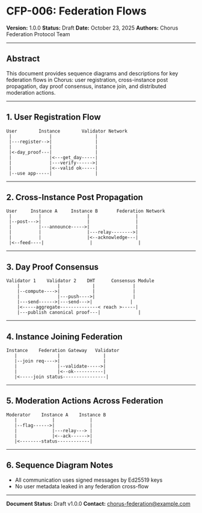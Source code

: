 # CFP-006: Federation Flows

**Version:** 1.0.0
**Status:** Draft
**Date:** October 23, 2025
**Authors:** Chorus Federation Protocol Team

---

## Abstract
This document provides sequence diagrams and descriptions for key federation flows in Chorus: user registration, cross-instance post propagation, day proof consensus, instance join, and distributed moderation actions.

---

## 1. User Registration Flow
```
User        Instance        Validator Network
 |              |                |
 |---register-->|                |
 |              |                |
 |<-day_proof---|                |
 |              |<---get_day-----|
 |              |---verify------>|
 |              |<--valid ok-----|
 |--use app-----|                |
```

---

## 2. Cross-Instance Post Propagation
```
User     Instance A     Instance B       Federation Network
 |          |                 |                 |
 |--post--->|                 |                 |
 |          |---announce----->|                 |
 |          |                 |---relay-------->|
 |          |                 |<--acknowledge---|
 |<--feed----|                 |                 |
```

---

## 3. Day Proof Consensus
```
Validator 1    Validator 2    DHT      Consensus Module
    |              |            |              |
    |--compute---->|            |              |
    |              |---push---->|              |
    |---send------>|---send--->|              |
    |<-----aggregate--------------< reach >-----|
    |---publish canonical proof---|              |
```

---

## 4. Instance Joining Federation
```
Instance    Federation Gateway   Validator
   |               |                |
   |--join req---->|                |
   |               |--validate----->|
   |               |<--ok-----------|
   |<-----join status----------------|
```

---

## 5. Moderation Actions Across Federation
```
Moderator    Instance A    Instance B
   |             |             |
   |--flag------>|             |
   |             |---relay---> |
   |             |<--ack------>|
   |<--------status------------|
```

---

## 6. Sequence Diagram Notes
- All communication uses signed messages by Ed25519 keys
- No user metadata leaked in any federation cross-flow

---

**Document Status:** Draft v1.0.0
**Contact:** chorus-federation@example.com
